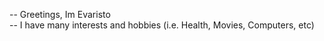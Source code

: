 -- Greetings, Im Evaristo<br/>
-- I have many interests and hobbies (i.e. Health, Movies, Computers, etc) <br/>

